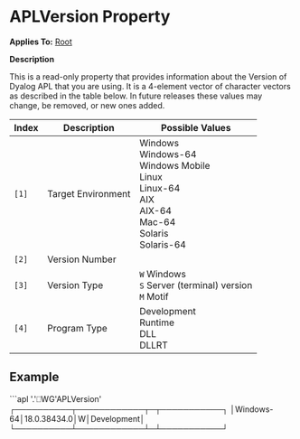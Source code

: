 <h1 class="heading"><span class="name">APLVersion</span> <span class="right">Property</span></h1>



**Applies To:** [Root](../objects/root.md)

**Description**


This is a read-only property that provides information about the Version of Dyalog APL that you are using. It is
a 4-element vector of character vectors as described in the table below. In future releases these values may change, be removed, or new ones added.


|Index|Description              |Possible Values  |
|-----|-------------------------|-----------------|
|`[1]`|Target Environment       |Windows<br/>Windows-64<br/>Windows Mobile<br/>Linux<br/>Linux-64<br/>AIX<br/>AIX-64<br/>Mac-64<br/>Solaris<br/>Solaris-64|
|`[2]`|Version Number           |&nbsp;|
|`[3]`|Version Type             |`W` Windows<br/>`S` Server (terminal) version<br/>`M` Motif |
|`[4]`|Program Type             |Development<br/>Runtime<br/>DLL<br/>DLLRT|

<h2 class="example">Example</h2>
```apl
      '.'⎕WG'APLVersion'
┌──────────┬────────────┬─┬───────────┐
│Windows-64│18.0.38434.0│W│Development│
└──────────┴────────────┴─┴───────────┘

```



